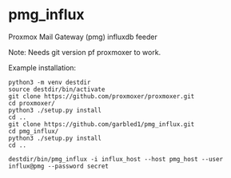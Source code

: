 # pmg_influx
Proxmox Mail Gateway (pmg) influxdb feeder

Note: Needs git version pf proxmoxer to work.

Example installation:

```
python3 -m venv destdir
source destdir/bin/activate
git clone https://github.com/proxmoxer/proxmoxer.git
cd proxmoxer/
python3 ./setup.py install
cd ..
git clone https://github.com/garbled1/pmg_influx.git
cd pmg_influx/
python3 ./setup.py install
cd ..

destdir/bin/pmg_influx -i influx_host --host pmg_host --user influx@pmg --password secret
```
